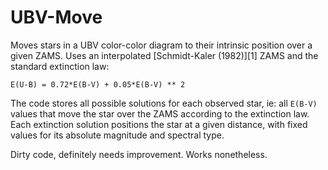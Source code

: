 UBV-Move
=============

Moves stars in a UBV color-color diagram to their intrinsic position over a
given ZAMS. Uses an interpolated [Schmidt-Kaler (1982)][1] ZAMS and the standard
extinction law:

    E(U-B) = 0.72*E(B-V) + 0.05*E(B-V) ** 2

The code stores all possible solutions for each observed star, ie: all `E(B-V)`
values that move the star over the ZAMS according to the extinction law. Each
extinction solution positions the star at a given distance, with fixed values
for its absolute magnitude and spectral type.

Dirty code, definitely needs improvement. Works nonetheless.
